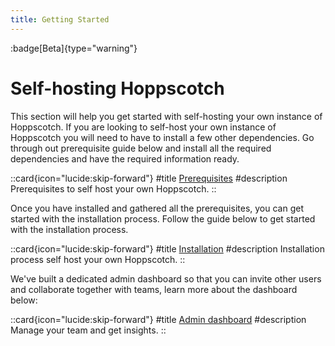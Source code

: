 ```yaml
---
title: Getting Started
---
```

:badge[Beta]{type="warning"}
# Self-hosting Hoppscotch 

This section will help you get started with self-hosting your own instance of Hoppscotch. If you are looking to self-host your own instance of Hoppscotch you will need to have to install a few other dependencies. Go through out prerequisite guide below and install all the required dependencies and have the required information ready.

::card{icon="lucide:skip-forward"}
#title
[Prerequisites](/documentation/self-host/prerequisites)
#description
Prerequisites to self host your own Hoppscotch.
::

Once you have installed and gathered all the prerequisites, you can get started with the installation process. Follow the guide below to get started with the installation process.

::card{icon="lucide:skip-forward"}
#title
[Installation](/documentation/self-host/install-and-build)
#description
Installation process self host your own Hoppscotch.
::

We've built a dedicated admin dashboard so that you can invite other users and collaborate together with teams, learn more about the dashboard below:

::card{icon="lucide:skip-forward"}
#title
[Admin dashboard](/documentation/self-host/admin-dashboard)
#description
Manage your team and get insights.
::
